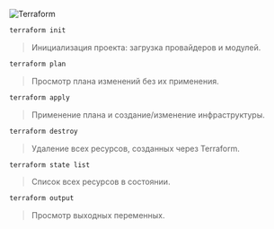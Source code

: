 ![Terraform](https://opensource.microsoft.com/blog/wp-content/uploads/2018/04/hashicorp-terraform-banner.png)

```bash
terraform init
```
> Инициализация проекта: загрузка провайдеров и модулей.
```bash
terraform plan
```
> Просмотр плана изменений без их применения.
```bash
terraform apply
```
> Применение плана и создание/изменение инфраструктуры.
```bash
terraform destroy
```
> Удаление всех ресурсов, созданных через Terraform.
```bash
terraform state list
```
> Список всех ресурсов в состоянии.
```bash
terraform output
```
> Просмотр выходных переменных.
